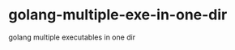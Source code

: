 golang-multiple-exe-in-one-dir
==============================

golang multiple executables in one dir
